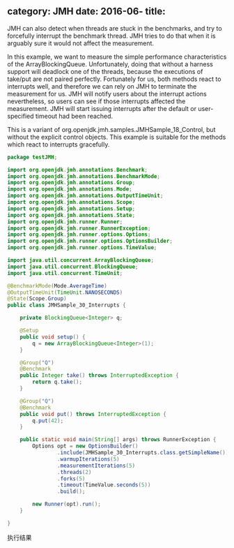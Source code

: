category: JMH
date: 2016-06-
title:
---

JMH can also detect when threads are stuck in the benchmarks, and try
to forcefully interrupt the benchmark thread. JMH tries to do that
when it is arguably sure it would not affect the measurement.



In this example, we want to measure the simple performance characteristics
of the ArrayBlockingQueue. Unfortunately, doing that without a harness
support will deadlock one of the threads, because the executions of
take/put are not paired perfectly. Fortunately for us, both methods react
to interrupts well, and therefore we can rely on JMH to terminate the
measurement for us. JMH will notify users about the interrupt actions
nevertheless, so users can see if those interrupts affected the measurement.
JMH will start issuing interrupts after the default or user-specified timeout
had been reached.

This is a variant of org.openjdk.jmh.samples.JMHSample_18_Control, but without
the explicit control objects. This example is suitable for the methods which
react to interrupts gracefully.

```java
package testJMH;

import org.openjdk.jmh.annotations.Benchmark;
import org.openjdk.jmh.annotations.BenchmarkMode;
import org.openjdk.jmh.annotations.Group;
import org.openjdk.jmh.annotations.Mode;
import org.openjdk.jmh.annotations.OutputTimeUnit;
import org.openjdk.jmh.annotations.Scope;
import org.openjdk.jmh.annotations.Setup;
import org.openjdk.jmh.annotations.State;
import org.openjdk.jmh.runner.Runner;
import org.openjdk.jmh.runner.RunnerException;
import org.openjdk.jmh.runner.options.Options;
import org.openjdk.jmh.runner.options.OptionsBuilder;
import org.openjdk.jmh.runner.options.TimeValue;

import java.util.concurrent.ArrayBlockingQueue;
import java.util.concurrent.BlockingQueue;
import java.util.concurrent.TimeUnit;

@BenchmarkMode(Mode.AverageTime)
@OutputTimeUnit(TimeUnit.NANOSECONDS)
@State(Scope.Group)
public class JMHSample_30_Interrupts {

    private BlockingQueue<Integer> q;

    @Setup
    public void setup() {
        q = new ArrayBlockingQueue<Integer>(1);
    }

    @Group("Q")
    @Benchmark
    public Integer take() throws InterruptedException {
        return q.take();
    }

    @Group("Q")
    @Benchmark
    public void put() throws InterruptedException {
        q.put(42);
    }

    public static void main(String[] args) throws RunnerException {
        Options opt = new OptionsBuilder()
                .include(JMHSample_30_Interrupts.class.getSimpleName())
                .warmupIterations(5)
                .measurementIterations(5)
                .threads(2)
                .forks(5)
                .timeout(TimeValue.seconds(5))
                .build();

        new Runner(opt).run();
    }

}
```
执行结果
```java


```
